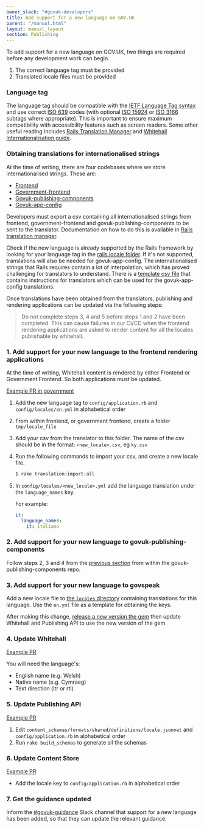 ```yaml
---
owner_slack: "#govuk-developers"
title: Add support for a new language on GOV.UK
parent: "/manual.html"
layout: manual_layout
section: Publishing
---
```


To add support for a new language on GOV.UK, two things are required before any development work can begin.

1. The correct language tag must be provided
2. Translated locale files must be provided

### Language tag

The language tag should be compatible with the [IETF Language Tag syntax][] and use correct [ISO 639][] codes (with optional [ISO 15924][] or [ISO 3166][] subtags where appropriate). This is important to ensure maximum compatibility with accessibility features such as screen readers. Some other useful reading includes [Rails Translation Manager][] and [Whitehall Internationalisation guide][].

[IETF Language Tag syntax]: https://en.wikipedia.org/wiki/IETF_language_tag#Syntax_of_language_tags
[ISO 639]: https://en.wikipedia.org/wiki/ISO_639-1
[ISO 15924]: https://en.wikipedia.org/wiki/ISO_15924
[ISO 3166]: https://en.wikipedia.org/wiki/ISO_3166-1_alpha-2
[Rails Translation Manager]: https://github.com/alphagov/rails_translation_manager
[Whitehall Internationalisation guide]: https://github.com/alphagov/whitehall/blob/main/docs/internationalisation_guide.md

### Obtaining translations for internationalised strings

At the time of writing, there are four codebases where we store internationalised strings. These are:

- [Frontend](/repos/frontend.html)
- [Government-frontend](/repos/government-frontend.html)
- [Govuk-publishing-components](/repos/govuk_publishing_components.html)
- [Govuk-app-config](/repos/govuk-app-config.html)

Developers must export a csv containing all internationalised strings from frontend, government-frontend and govuk-publishing-components to be sent to the translator. Documentation on how to do this is available in [Rails translation manager](/repos/rails_translation_manager/translating-locale-files.html).

Check if the new language is already supported by the Rails framework by looking for your language tag in the [rails locale folder][]. If it's not supported, translations will also be needed for govuk-app-config. The internationalised strings that Rails requires contain a lot of interpolation, which has proved challenging for translators to understand. There is a [template csv file][] that contains instructions for translators which can be used for the govuk-app-config translations.

[rails locale folder]: https://github.com/svenfuchs/rails-i18n/tree/master/rails/locale
[govuk-app-config Readme]: https://github.com/alphagov/govuk_app_config?tab=readme-ov-file#internationalisation
[template csv file]: https://docs.google.com/spreadsheets/d/12lhWVXz30l3c8WTakK_EIxJLUBoLJO80lekvq-treww/edit?usp=sharing

Once translations have been obtained from the translators, publishing and rendering applications can be updated via the following steps:

> Do not complete steps 3, 4 and 5 before steps 1 and 2 have been completed. This can cause failures in our CI/CD when the frontend rendering applications are asked to render content for all the locales publishable by whitehall.

### 1. Add support for your new language to the frontend rendering applications

At the time of writing, Whitehall content is rendered by either Frontend or Government Frontend. So both applications must be updated.

[Example PR in government](https://github.com/alphagov/government-frontend/pull/1382)

1. Add the new language tag to `config/application.rb` and `config/locales/en.yml` in alphabetical order
2. From within frontend, or government frontend, create a folder `tmp/locale_file`
3. Add your csv from the translator to this folder. The name of the csv should be in the format: `<new_locale>.csv`, eg `ky.csv`
4. Run the following commands to import your csv, and create a new locale file.

    ```bash
    $ rake translation:import:all
    ```

3. In `config/locales/<new_locale>.yml` add the language translation under the `language_names` key.

    For example:

     ```yaml
     it:
       language_names:
         it: italiano
     ```

### 2. Add support for your new language to govuk-publishing-components

Follow steps 2, 3 and 4 from the [previous section](#1-add-support-for-your-new-language-to-the-frontend-rendering-applications) from within the govuk-publishing-components repo.

### 3. Add support for your new language to govspeak

Add a new locale file to [the `locales` directory](https://github.com/alphagov/govspeak/tree/main/locales) containing translations for this language. Use the `en.yml` file as a template for obtaining the keys.

After making this change, [release a new version the gem](/manual/publishing-a-ruby-gem.html#releasing-gem-versions) then update Whitehall and Publishing API to use the new version of the gem.

### 4. Update Whitehall

[Example PR](https://github.com/alphagov/whitehall/pull/9856)

You will need the language's:

- English name (e.g. Welsh)
- Native name (e.g. Cymraeg)
- Text direction (ltr or rtl)

### 5. Update Publishing API

[Example PR](https://github.com/alphagov/publishing-api/pull/3104)

1. Edit `content_schemas/formats/shared/definitions/locale.jsonnet` and `config/application.rb` in alphabetical order
2. Run `rake build_schemas` to generate all the schemas

### 6. Update Content Store

[Example PR](https://github.com/alphagov/content-store/pull/1383)

- Add the locale key to `config/application.rb` in alphabetical order

### 7. Get the guidance updated

Inform the [#govuk-guidance](https://gds.slack.com/archives/CKPMRB8UB) Slack channel that support for a new language has been added, so that they can update the relevant guidance.
